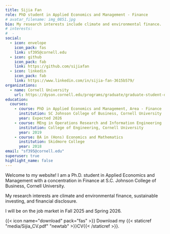 ```yaml
---
title: Sijia Fan
role: PhD student in Applied Economics and Management - Finance
# avatar_filename: img_0851.jpg
bio: My research interests include climate and environmental finance.
# interests: 
#  - 
social:
  - icon: envelope
    icon_pack: fas
    link: sf395@cornell.edu
  - icon: github
    icon_pack: fab
    link: https://github.com/sijiafan
  - icon: linkedin
    icon_pack: fab
    link: https://www.linkedin.com/in/sijia-fan-3615b579/
organizations: 
  - name: Cornell University
    url: https://dyson.cornell.edu/programs/graduate/graduate-student-directory/
education:
  courses:
    - course: PhD in Applied Economics and Management, Area - Finance 
      institution: SC Johnson College of Business, Cornell University
      year: Expected 2026
    - course: MEng in Operations Research and Information Engineering
      institution: College of Engineering, Cornell University
      year: 2019
    - course: BA in (Hons) Economics and Mathematics
      institution: Skidmore College
      year: 2018
email: "sf395@cornell.edu"
superuser: true
highlight_name: false
---
```

Welcome to my website! I am a Ph.D. student in Applied Economics and Management with a concentration in Finance at S.C. Johnson College of Business, Cornell University.

My research interests are climate and environmental finance, sustainable investing, and financial disclosure.

I will be on the job market in Fall 2025 and Spring 2026.

{{< icon name="download" pack="fas" >}} Download my {{< staticref "media/Sijia_CV.pdf" "newtab" >}}CV{{< /staticref >}}.
